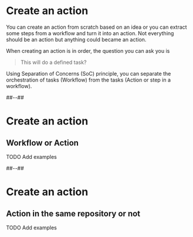 <!-- .slide: -->

# Create an action

You can create an action from scratch based on an idea or you can extract some steps from a workflow and turn it into an action.
Not everything should be an action but anything could became an action.

When creating an action is in order, the question you can ask you is

> This will do a defined task?

Using Separation of Concerns (SoC) principle, you can separate the orchestration of tasks (Workflow) from the tasks (Action or step in a workflow).

##--##

# Create an action

## Workflow or Action

TODO Add examples

##--##

# Create an action

## Action in the same repository or not

TODO Add examples
